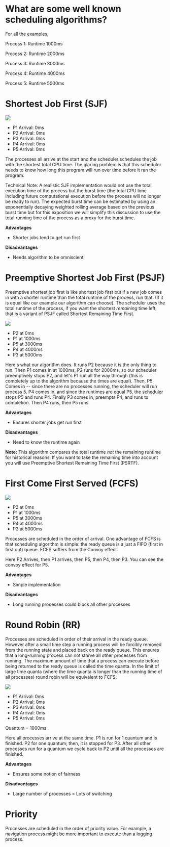 # What are some well known scheduling algorithms?

For all the examples,

Process 1: Runtime 1000ms

Process 2: Runtime 2000ms

Process 3: Runtime 3000ms

Process 4: Runtime 4000ms

Process 5: Runtime 5000ms

# Shortest Job First (SJF)

![](http://i.imgur.com/jGLvjqT.png)

* P1 Arrival: 0ms
* P2 Arrival: 0ms
* P3 Arrival: 0ms
* P4 Arrival: 0ms
* P5 Arrival: 0ms

The processes all arrive at the start and the scheduler schedules the job with the shortest total CPU time. The glaring problem is that this scheduler needs to know how long this program will run over time before it ran the program.

Technical Note: A realistic SJF implementation would not use the total execution time of the process but the burst time (the total CPU time including future computational execution before the process will no longer be ready to run). The expected burst time can be estimated by using an exponentially decaying weighted rolling average based on the previous burst time but for this exposition we will simplify this discussion to use the total running time of the process as a proxy for the burst time.

**Advantages**
* Shorter jobs tend to get run first

**Disadvantages**
* Needs algorithm to be omniscient

# Preemptive Shortest Job First (PSJF)

Preemptive shortest job first is like shortest job first but if a new job comes in with a shorter runtime than the total runtime of the process, run that. (If it is equal like our example our algorithm can choose). The scheduler uses the total runtime of the process, if you want the shortest _remaining_ time left, that is a variant of PSJF called Shortest Remaining Time First.

![](http://i.imgur.com/QvoX7Ia.png)

* P2 at 0ms
* P1 at 1000ms
* P5 at 3000ms
* P4 at 4000ms
* P3 at 5000ms

Here's what our algorithm does. It runs P2 because it is the only thing to run. Then P1 comes in at 1000ms, P2 runs for 2000ms, so our scheduler preemptively stops P2, and let's P1 run all the way through (this is completely up to the algorithm because the times are equal). Then, P5 Comes in -- since there are no processes running, the scheduler will run process 5. P4 comes in, and since the runtimes are equal P5, the scheduler stops P5 and runs P4. Finally P3 comes in, preempts P4, and runs to completion. Then P4 runs, then P5 runs.

**Advantages**
* Ensures shorter jobs get run first

**Disadvantages**
* Need to know the runtime again

**Note:** This algorithm compares the total runtime _not_ the remaining runtime for historical reasons. If you want to take the remaining time into account you will use Preemptive Shortest Remaining Time First (PSRTF).

# First Come First Served (FCFS)

![](http://i.imgur.com/lcMpUZz.png)

* P2 at 0ms
* P1 at 1000ms
* P5 at 3000ms
* P4 at 4000ms
* P3 at 5000ms

Processes are scheduled in the order of arrival. One advantage of FCFS is that scheduling algorithm is simple: the ready queue is a just a FIFO (first in first out) queue.
FCFS suffers from the Convoy effect.

Here P2 Arrives, then P1 arrives, then P5, then P4, then P3. You can see the convoy effect for P5.

**Advantages**
* Simple implementation

**Disadvantages**
* Long running processes could block all other processes

# Round Robin (RR)

Processes are scheduled in order of their arrival in the ready queue. However after a small time step a running process will be forcibly removed from the running state and placed back on the ready queue. This ensures that a long-running process can not starve all other processes from running.
The maximum amount of time that a process can execute before being returned to the ready queue is called the time quanta. In the limit of large time quanta (where the time quanta is longer than the running time of all processes) round robin will be equivalent to FCFS.

![](http://i.imgur.com/AlBYi0Y.png)

* P1 Arrival: 0ms
* P2 Arrival: 0ms
* P3 Arrival: 0ms
* P4 Arrival: 0ms
* P5 Arrival: 0ms

Quantum = 1000ms

Here all processes arrive at the same time. P1 is run for 1 quantum and is finished. P2 for one quantum; then, it is stopped for P3. After all other processes run for a quantum we cycle back to P2 until all the processes are finished.

**Advantages**
* Ensures some notion of fairness

**Disadvantages**
* Large number of processes = Lots of switching

# Priority

Processes are scheduled in the order of priority value. For example, a navigation process might be more important to execute than a logging process.
